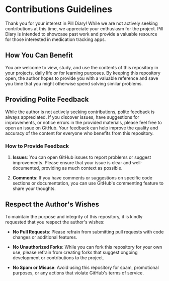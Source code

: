 # Contributions Guidelines

Thank you for your interest in Pill Diary! While we are not actively seeking contributions at this time, we appreciate your enthusiasm for the project. Pill Diary is intended to showcase past work and provide a valuable resource for those interested in medication tracking apps.

## How You Can Benefit

You are welcome to view, study, and use the contents of this repository in your projects, daily life or for learning purposes. By keeping this repository open, the author hopes to provide you with a valuable reference and save you time that you might otherwise spend solving similar problems.

## Providing Polite Feedback

While the author is not actively seeking contributions, polite feedback is always appreciated. If you discover issues, have suggestions for improvements, or notice errors in the provided materials, please feel free to open an issue on GitHub. Your feedback can help improve the quality and accuracy of the content for everyone who benefits from this repository.

### How to Provide Feedback

1. **Issues**: You can open GitHub issues to report problems or suggest improvements. Please ensure that your issue is clear and well-documented, providing as much context as possible.

2. **Comments**: If you have comments or suggestions on specific code sections or documentation, you can use GitHub's commenting feature to share your thoughts.

## Respect the Author's Wishes

To maintain the purpose and integrity of this repository, it is kindly requested that you respect the author's wishes:

- **No Pull Requests**: Please refrain from submitting pull requests with code changes or additional features.

- **No Unauthorized Forks**: While you can fork this repository for your own use, please refrain from creating forks that suggest ongoing development or contributions to the project.

- **No Spam or Misuse**: Avoid using this repository for spam, promotional purposes, or any actions that violate GitHub's terms of service.